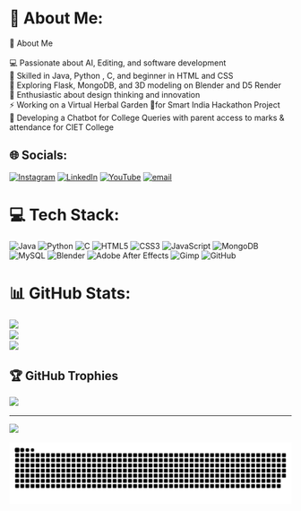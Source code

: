 # 💫 About Me:
🚀 About Me<br><br>    💻 Passionate about AI, Editing, and software development<br>    🔧 Skilled in Java, Python , C, and beginner in HTML and CSS<br>    🌱 Exploring Flask, MongoDB, and 3D modeling on Blender and D5 Render<br>    🎨 Enthusiastic about design thinking and innovation<br>    ⚡ Working on a Virtual Herbal Garden 🌿for Smart India Hackathon Project <br>    🤖 Developing a Chatbot for College Queries with parent access to marks & attendance for CIET College


## 🌐 Socials:
[![Instagram](https://img.shields.io/badge/Instagram-%23E4405F.svg?logo=Instagram&logoColor=white)](https://instagram.com/sanjaysivan_m.k) [![LinkedIn](https://img.shields.io/badge/LinkedIn-%230077B5.svg?logo=linkedin&logoColor=white)](https://linkedin.com/in/sanjay-m-3a1426307) [![YouTube](https://img.shields.io/badge/YouTube-%23FF0000.svg?logo=YouTube&logoColor=white)](www.youtube.com/@djbgm_2020) [![email](https://img.shields.io/badge/Email-D14836?logo=gmail&logoColor=white)](mailto:m.k.sanjaysivan@gmail.com) 

# 💻 Tech Stack:
![Java](https://img.shields.io/badge/java-%23ED8B00.svg?style=for-the-badge&logo=openjdk&logoColor=white) ![Python](https://img.shields.io/badge/python-3670A0?style=for-the-badge&logo=python&logoColor=ffdd54) ![C](https://img.shields.io/badge/c-%2300599C.svg?style=for-the-badge&logo=c&logoColor=white) ![HTML5](https://img.shields.io/badge/html5-%23E34F26.svg?style=for-the-badge&logo=html5&logoColor=white) ![CSS3](https://img.shields.io/badge/css3-%231572B6.svg?style=for-the-badge&logo=css3&logoColor=white) ![JavaScript](https://img.shields.io/badge/javascript-%23323330.svg?style=for-the-badge&logo=javascript&logoColor=%23F7DF1E) ![MongoDB](https://img.shields.io/badge/MongoDB-%234ea94b.svg?style=for-the-badge&logo=mongodb&logoColor=white) ![MySQL](https://img.shields.io/badge/mysql-4479A1.svg?style=for-the-badge&logo=mysql&logoColor=white) ![Blender](https://img.shields.io/badge/blender-%23F5792A.svg?style=for-the-badge&logo=blender&logoColor=white) ![Adobe After Effects](https://img.shields.io/badge/Adobe%20After%20Effects-9999FF.svg?style=for-the-badge&logo=Adobe%20After%20Effects&logoColor=white) ![Gimp](https://img.shields.io/badge/Gimp-657D8B?style=for-the-badge&logo=gimp&logoColor=FFFFFF) ![GitHub](https://img.shields.io/badge/github-%23121011.svg?style=for-the-badge&logo=github&logoColor=white)
# 📊 GitHub Stats:
![](https://github-readme-stats.vercel.app/api?username=SANJAYSIVAN&theme=dracula&hide_border=false&include_all_commits=false&count_private=true)<br/>
![](https://github-readme-streak-stats.herokuapp.com/?user=SANJAYSIVAN&theme=dracula&hide_border=false)<br/>
![](https://github-readme-stats.vercel.app/api/top-langs/?username=SANJAYSIVAN&theme=dracula&hide_border=false&include_all_commits=false&count_private=true&layout=compact)

## 🏆 GitHub Trophies
![](https://github-profile-trophy.vercel.app/?username=SANJAYSIVAN&theme=gruvbox&no-frame=false&no-bg=true&margin-w=4)

---
[![](https://visitcount.itsvg.in/api?id=SANJAYSIVAN&icon=0&color=0)](https://visitcount.itsvg.in)



<picture>
  <source media="(prefers-color-scheme: dark)" srcset="https://raw.githubusercontent.com/SANJAYSIVAN/SANJAYSIVAN/output/github-snake-dark.svg" />
  <source media="(prefers-color-scheme: light)" srcset="https://raw.githubusercontent.com/SANJAYSIVAN/SANJAYSIVAN/output/github-snake.svg" />
  <img alt="github-snake" src="https://raw.githubusercontent.com/SANJAYSIVAN/SANJAYSIVAN/output/github-snake.svg" />
</picture>
